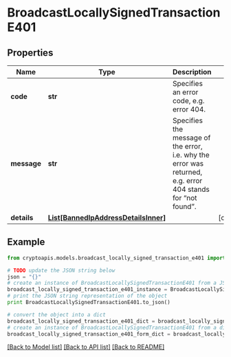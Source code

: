 # BroadcastLocallySignedTransactionE401


## Properties
Name | Type | Description | Notes
------------ | ------------- | ------------- | -------------
**code** | **str** | Specifies an error code, e.g. error 404. | 
**message** | **str** | Specifies the message of the error, i.e. why the error was returned, e.g. error 404 stands for “not found”. | 
**details** | [**List[BannedIpAddressDetailsInner]**](BannedIpAddressDetailsInner.md) |  | [optional] 

## Example

```python
from cryptoapis.models.broadcast_locally_signed_transaction_e401 import BroadcastLocallySignedTransactionE401

# TODO update the JSON string below
json = "{}"
# create an instance of BroadcastLocallySignedTransactionE401 from a JSON string
broadcast_locally_signed_transaction_e401_instance = BroadcastLocallySignedTransactionE401.from_json(json)
# print the JSON string representation of the object
print BroadcastLocallySignedTransactionE401.to_json()

# convert the object into a dict
broadcast_locally_signed_transaction_e401_dict = broadcast_locally_signed_transaction_e401_instance.to_dict()
# create an instance of BroadcastLocallySignedTransactionE401 from a dict
broadcast_locally_signed_transaction_e401_form_dict = broadcast_locally_signed_transaction_e401.from_dict(broadcast_locally_signed_transaction_e401_dict)
```
[[Back to Model list]](../README.md#documentation-for-models) [[Back to API list]](../README.md#documentation-for-api-endpoints) [[Back to README]](../README.md)


